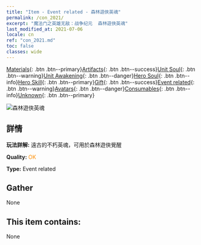 ```yaml
---
title: "Item - Event related - 森林遊俠英魂"
permalink: /con_2021/
excerpt: "魔法门之英雄无敌：战争纪元  森林遊俠英魂"
last_modified_at: 2021-07-06
locale: cn
ref: "con_2021.md"
toc: false
classes: wide
---
```

 [Materials](/ItemsCN/){: .btn .btn--primary}[Artifacts](/ItemsCN/Artifacts/){: .btn .btn--success}[Unit Soul](/ItemsCN/UnitSoul/){: .btn .btn--warning}[Unit Awakening](/ItemsCN/UnitAwakening/){: .btn .btn--danger}[Hero Soul](/ItemsCN/HeroSoul/){: .btn .btn--info}[Hero Skill](/ItemsCN/HeroSkill/){: .btn .btn--primary}[Gift](/ItemsCN/Gift/){: .btn .btn--success}[Event related](/ItemsCN/Events/){: .btn .btn--warning}[Avatars](/ItemsCN/Avatars/){: .btn .btn--danger}[Consumables](/ItemsCN/Consumables/){: .btn .btn--info}[Unknown](/ItemsCN/Unknown/){: .btn .btn--primary}

 ![森林遊俠英魂](/images/t/juexing_203.png)

## 詳情
 **玩法詳解:** 遠古的不朽英魂，可用於森林遊俠覺醒

 **Quality:** <span style="color: #FF8C00">OK</span>

 **Type:** Event related

## Gather

  None

## This item contains:

  None

